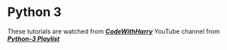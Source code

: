 # Python 3

These tutorials are watched from [**_CodeWithHarry_**](https://www.youtube.com/c/CodeWithHarry "Clike here to checkout his channel") YouTube channel from [**_Python-3 Playlist_**](https://www.youtube.com/playlist?list=PLu0W_9lII9agICnT8t4iYVSZ3eykIAOME "Clike here to check out his Python 3 tutorials Playlist")
